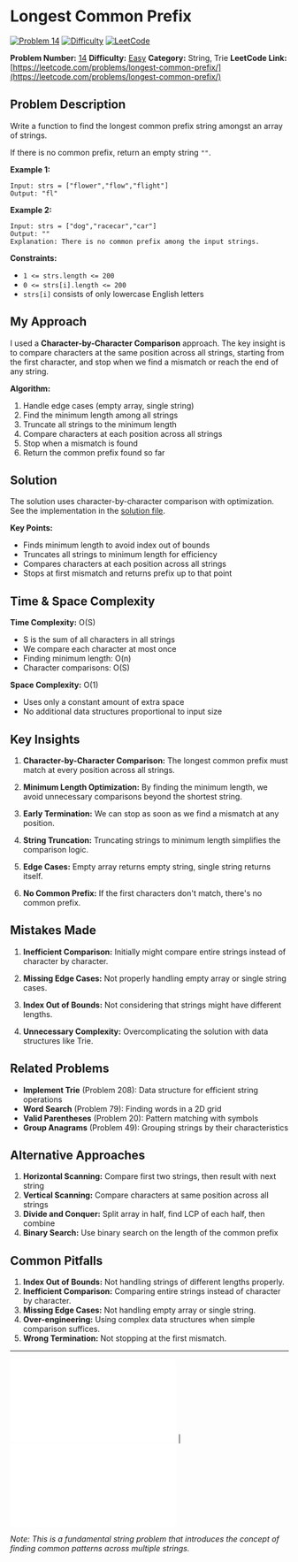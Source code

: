 # Longest Common Prefix

[![Problem 14](https://img.shields.io/badge/Problem-14-blue?style=for-the-badge&logo=leetcode)](https://leetcode.com/problems/longest-common-prefix/)
[![Difficulty](https://img.shields.io/badge/Difficulty-Easy-green?style=for-the-badge)](https://leetcode.com/problemset/?difficulty=EASY)
[![LeetCode](https://img.shields.io/badge/LeetCode-View%20Problem-orange?style=for-the-badge&logo=leetcode)](https://leetcode.com/problems/longest-common-prefix/)

**Problem Number:** [14](https://leetcode.com/problems/longest-common-prefix/)
**Difficulty:** [Easy](https://leetcode.com/problemset/?difficulty=EASY)
**Category:** String, Trie
**LeetCode Link:** [https://leetcode.com/problems/longest-common-prefix/](https://leetcode.com/problems/longest-common-prefix/)

## Problem Description

Write a function to find the longest common prefix string amongst an array of strings.

If there is no common prefix, return an empty string `""`.

**Example 1:**
```
Input: strs = ["flower","flow","flight"]
Output: "fl"
```

**Example 2:**
```
Input: strs = ["dog","racecar","car"]
Output: ""
Explanation: There is no common prefix among the input strings.
```

**Constraints:**
- `1 <= strs.length <= 200`
- `0 <= strs[i].length <= 200`
- `strs[i]` consists of only lowercase English letters

## My Approach

I used a **Character-by-Character Comparison** approach. The key insight is to compare characters at the same position across all strings, starting from the first character, and stop when we find a mismatch or reach the end of any string.

**Algorithm:**
1. Handle edge cases (empty array, single string)
2. Find the minimum length among all strings
3. Truncate all strings to the minimum length
4. Compare characters at each position across all strings
5. Stop when a mismatch is found
6. Return the common prefix found so far

## Solution

The solution uses character-by-character comparison with optimization. See the implementation in the [solution file](../exercises/14.longest-common-prefix.py).

**Key Points:**
- Finds minimum length to avoid index out of bounds
- Truncates all strings to minimum length for efficiency
- Compares characters at each position across all strings
- Stops at first mismatch and returns prefix up to that point

## Time & Space Complexity

**Time Complexity:** O(S)
- S is the sum of all characters in all strings
- We compare each character at most once
- Finding minimum length: O(n)
- Character comparisons: O(S)

**Space Complexity:** O(1)
- Uses only a constant amount of extra space
- No additional data structures proportional to input size

## Key Insights

1. **Character-by-Character Comparison:** The longest common prefix must match at every position across all strings.

2. **Minimum Length Optimization:** By finding the minimum length, we avoid unnecessary comparisons beyond the shortest string.

3. **Early Termination:** We can stop as soon as we find a mismatch at any position.

4. **String Truncation:** Truncating strings to minimum length simplifies the comparison logic.

5. **Edge Cases:** Empty array returns empty string, single string returns itself.

6. **No Common Prefix:** If the first characters don't match, there's no common prefix.

## Mistakes Made

1. **Inefficient Comparison:** Initially might compare entire strings instead of character by character.

2. **Missing Edge Cases:** Not properly handling empty array or single string cases.

3. **Index Out of Bounds:** Not considering that strings might have different lengths.

4. **Unnecessary Complexity:** Overcomplicating the solution with data structures like Trie.

## Related Problems

- **Implement Trie** (Problem 208): Data structure for efficient string operations
- **Word Search** (Problem 79): Finding words in a 2D grid
- **Valid Parentheses** (Problem 20): Pattern matching with symbols
- **Group Anagrams** (Problem 49): Grouping strings by their characteristics

## Alternative Approaches

1. **Horizontal Scanning:** Compare first two strings, then result with next string
2. **Vertical Scanning:** Compare characters at same position across all strings
3. **Divide and Conquer:** Split array in half, find LCP of each half, then combine
4. **Binary Search:** Use binary search on the length of the common prefix

## Common Pitfalls

1. **Index Out of Bounds:** Not handling strings of different lengths properly.
2. **Inefficient Comparison:** Comparing entire strings instead of character by character.
3. **Missing Edge Cases:** Not handling empty array or single string.
4. **Over-engineering:** Using complex data structures when simple comparison suffices.
5. **Wrong Termination:** Not stopping at the first mismatch.

---

[![Back to Index](../../README.md#-problem-index)](../../README.md#-problem-index) | [![View Solution](../exercises/14.longest-common-prefix.py)](../exercises/14.longest-common-prefix.py)

*Note: This is a fundamental string problem that introduces the concept of finding common patterns across multiple strings.*
